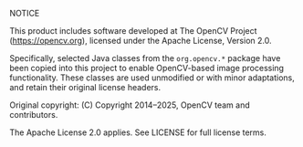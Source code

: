 NOTICE

This product includes software developed at The OpenCV Project (https://opencv.org),
licensed under the Apache License, Version 2.0.

Specifically, selected Java classes from the `org.opencv.*` package have been
copied into this project to enable OpenCV-based image processing functionality.
These classes are used unmodified or with minor adaptations, and retain their
original license headers.

Original copyright:
(C) Copyright 2014–2025, OpenCV team and contributors.

The Apache License 2.0 applies. See LICENSE for full license terms.
